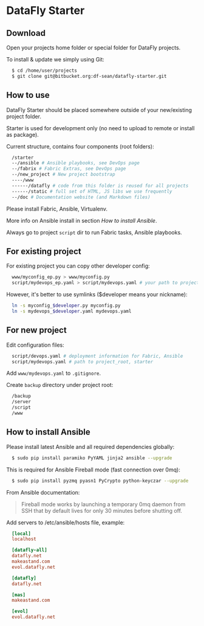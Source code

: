 DataFly Starter
===============

Download
--------

Open your projects home folder or special folder for DataFly projects.

To install & update we simply using Git:

```bash
  $ cd /home/user/projects
  $ git clone git@bitbucket.org:df-sean/datafly-starter.git
```

How to use
----------

DataFly Starter should be placed somewhere outside of your new/existing project
folder.

Starter is used for development only (no need to upload to remote or
install as package).

Current structure, contains four components (root folders):

```bash
  /starter
  --/ansible # Ansible playbooks, see DevOps page
  --/fabrix # Fabric Extras, see DevOps page
  --/new_project # New project bootstrap
  ----/www
  ------/datafly # code from this folder is reused for all projects
  ------/static # full set of HTML, JS libs we use frequently
  --/doc # Documentation website (and Markdown files)
```

Please install Fabric, Ansible, Virtualenv.

More info on Ansible install in section *How to install Ansible*.

Always go to project `script` dir to run Fabric tasks, Ansible playbooks.

For existing project
--------------------

For existing project you can copy other developer config:

```bash
  www/myconfig_ep.py > www/myconfig.py
  script/mydevops_ep.yaml > script/mydevops.yaml # your path to project_root, starter
```

However, it's better to use symlinks ($developer means your nickname):

```bash
  ln -s myconfig_$developer.py myconfig.py
  ln -s mydevops_$developer.yaml mydevops.yaml
```

For new project
---------------

Edit configuration files:

```bash
  script/devops.yaml # deployment information for Fabric, Ansible
  script/mydevops.yaml # path to project_root, starter
```

Add `www/mydevops.yaml` to `.gitignore`.

Create `backup` directory under project root:

```bash
  /backup
  /server
  /script
  /www
```

How to install Ansible
----------------------

Please install latest Ansible and all required dependencies
globally:

```bash
  $ sudo pip install paramiko PyYAML jinja2 ansible --upgrade
```

This is required for Ansible Fireball mode (fast connection over 0mq):

```bash
  $ sudo pip install pyzmq pyasn1 PyCrypto python-keyczar --upgrade
```

From Ansible documentation:

> Fireball mode works by launching a temporary 0mq daemon from SSH that by
default lives for only 30 minutes before shutting off.

Add servers to /etc/ansible/hosts file, example:

```ini
  [local]
  localhost

  [datafly-all]
  datafly.net
  makeastand.com
  evol.datafly.net

  [datafly]
  datafly.net

  [mas]
  makeastand.com

  [evol]
  evol.datafly.net
```



